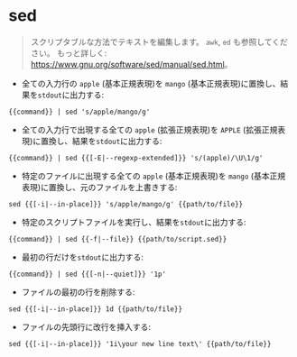 # sed

> スクリプタブルな方法でテキストを編集します。
> `awk`, `ed` も参照してください。
> もっと詳しく: <https://www.gnu.org/software/sed/manual/sed.html>。

- 全ての入力行の `apple` (基本正規表現)を `mango` (基本正規表現)に置換し、結果を`stdout`に出力する:

`{{command}} | sed 's/apple/mango/g'`

- 全ての入力行で出現する全ての `apple` (拡張正規表現)を `APPLE` (拡張正規表現)に置換し、結果を`stdout`に出力する:

`{{command}} | sed {{[-E|--regexp-extended]}} 's/(apple)/\U\1/g'`

- 特定のファイルに出現する全ての `apple` (基本正規表現)を `mango` (基本正規表現)に置換し、元のファイルを上書きする:

`sed {{[-i|--in-place]}} 's/apple/mango/g' {{path/to/file}}`

- 特定のスクリプトファイルを実行し、結果を`stdout`に出力する:

`{{command}} | sed {{-f|--file}} {{path/to/script.sed}}`

- 最初の行だけを`stdout`に出力する:

`{{command}} | sed {{[-n|--quiet]}} '1p'`

- ファイルの最初の行を削除する:

`sed {{[-i|--in-place]}} 1d {{path/to/file}}`

- ファイルの先頭行に改行を挿入する:

`sed {{[-i|--in-place]}} '1i\your new line text\' {{path/to/file}}`
